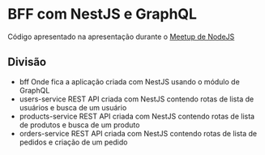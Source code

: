 # BFF com NestJS e GraphQL
Código apresentado na apresentação durante o [Meetup de NodeJS](https://github.com/node-poa/Meetups/blob/master/meetups/18.md)

## Divisão
- bff Onde fica a aplicação criada com NestJS usando o módulo de GraphQL
- users-service REST API criada com NestJS contendo rotas de lista de usuários e busca de um usuário
- products-service REST API criada com NestJS contendo rotas de lista de produtos e busca de um produto
- orders-service REST API criada com NestJS contendo rotas de lista de pedidos e criação de um pedido
